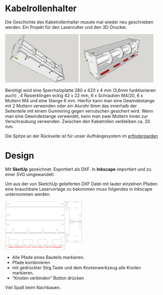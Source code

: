 # Kabelrollenhalter

Die Geschichte des Kabelrollenhalter musste mal wieder neu geschrieben werden. Ein Projekt für den Lasercutter und den 3D-Drucker. 

<img src="IMG/KRH_3.jpg" width = "48%" /> <img src="IMG/KRH_2.jpg" width = "48%" /> 


Benötigt wird eine Sperrholzplatte 280 x 420 x 4 mm (3,6mm funktionieren auch) , 4 Rasierklingen eckig 42 x 22 mm, 6 x Schrauben M4/20, 6 x Muttern M4 und eine Stange 6 mm. Hierfür kann man eine Gewindestange mit 2 Muttern verwenden oder ein Alurohr 6mm das innerhalb der Seitenteile mit einem Gummiring gegen verrutschen gesichert wird. Wenn man eine Gewindestange verwendet, kann man zwei Muttern innen zur Verschraubung verwenden. Zwischen den Kabelrollen verbleiben ca. 20 mm.  

Die Spitze an der Rückseite ist für unser Aufhängesystem im [erfindergarden](http://www.erfindergarden.de)



# Design

Mit **SketUp** gezeichnet. Exportiert als DXF. In **Inkscape** importiert und zu einer SVG umgewandelt. 

Um aus der von SketchUp gelieferten DXF Datei mit lauter einzelnen Pfaden eine brauchbare Laservorlage zu bekommen muss folgendes  in Inkscape unternommen werden.

<img src="2D/KRH.svg" width = "50%" /> 

- Alle Pfade eines Bauteils markieren. 
- Pfade kombinieren
- mit gedrückter Strg.Taste und dem Knotenwerkzeug alle Knoten markieren.
- "Knoten verbinden" Button drücken

Viel Spaß beim Nachbauen.

